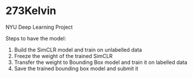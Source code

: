 # 273Kelvin
NYU Deep Learning Project

Steps to have the model:
1. Build the SimCLR model and train on unlabelled data
2. Freeze the weight of the trained SimCLR
3. Transfer the weight to Bounding Box model and train it on labelled data
4. Save the trained bounding box model and submit it
